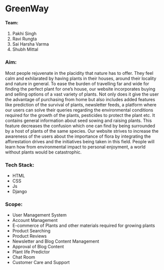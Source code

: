 # GreenWay

<h4>Team:</h4>
<ol>
  <li>Pakhi Singh</li>
  <li>Ravi Rungta</li>
  <li>Sai Harsha Varma</li>
  <li>Shubh Mittal</li>
</ol>

<h3>Aim: </h3>
<p>
  Most people rejuvenate in the placidity that nature has to offer. They feel calm and exhilarated by having plants in their houses, around their locality and nature in general. To ease the burden of travelling far and wide for finding the perfect plant for one’s house, our website incorporates buying and selling options of a vast variety of plants. Not only does it give the user the advantage of purchasing from home but also includes added features like prediction of the survival of plants, newsletter feeds, a platform where our users can solve their queries regarding the environmental conditions required for the growth of the plants, pesticides to protect the plant etc. It contains general information about seed sowing and raising plants. This feature decreases the confusion which one can find by being surrounded by a host of plants of the same species. Our website strives to increase the awareness of the users about the importance of flora by integrating the afforestation drives and the initiatives being taken in this field. People will learn how from environmental impact to personal enjoyment, a world without plants would be catastrophic. 
</p>

<h3>Tech Stack: </h3>
<ul>
  <li>HTML</li>
  <li>CSS</li>
  <li>Js</li>
  <li>Django</li>
</ul>

<h3>Scope: </h3>
<ul>
  <li>User Management System</li>
  <li>Account Management</li>
  <li>E-commerce of Plants and other materials required for growing plants</li>
  <li>Product Searching</li>
  <li>Product Reviews</li>
  <li>Newsletter and Blog Content Management</li>
  <li>Approval of Blog Content</li>
  <li>Plant life Predictor</li>
  <li>Chat Room</li>
  <li>Customer Care and Support</li>
</ul>
